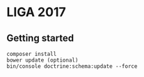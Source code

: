 LIGA 2017
=========

Getting started
---------------

```
composer install
bower update (optional)
bin/console doctrine:schema:update --force
```